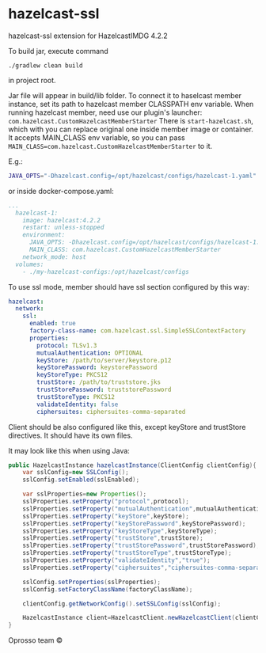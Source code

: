 # hazelcast-ssl
hazelcast-ssl extension for HazelcastIMDG 4.2.2

To build jar, execute command

`./gradlew clean build`

in project root.

Jar file will appear in build/lib folder. To connect it to haselcast member instance, set its path to hazelcast member CLASSPATH env variable.
When running hazelcast member, need use our plugin's launcher: `com.hazelcast.CustomHazelcastMemberStarter` 
There is `start-hazelcast.sh`, which with you can replace original one inside member image or container.
It accepts MAIN_CLASS env variable, so you can pass `MAIN_CLASS=com.hazelcast.CustomHazelcastMemberStarter` to it.

E.g.: 
```bash
JAVA_OPTS="-Dhazelcast.config=/opt/hazelcast/configs/hazelcast-1.yaml" MAIN_CLASS=com.hazelcast.CustomHazelcastMemberStarter sh start-hazelcast.sh
```

or inside docker-compose.yaml:
```yaml
...
  hazelcast-1:
    image: hazelcast:4.2.2
    restart: unless-stopped
    environment:
      JAVA_OPTS: -Dhazelcast.config=/opt/hazelcast/configs/hazelcast-1.yaml
      MAIN_CLASS: com.hazelcast.CustomHazelcastMemberStarter
    network_mode: host
  volumes:
    - ./my-hazelcast-configs:/opt/hazelcast/configs
```


To use ssl mode, member should have ssl section configured by this way:

```yaml
hazelcast:
  network:
    ssl:
      enabled: true
      factory-class-name: com.hazelcast.ssl.SimpleSSLContextFactory
      properties:
        protocol: TLSv1.3
        mutualAuthentication: OPTIONAL
        keyStore: /path/to/server/keystore.p12
        keyStorePassword: keystorePassword
        keyStoreType: PKCS12
        trustStore: /path/to/truststore.jks
        trustStorePassword: truststorePassword
        trustStoreType: PKCS12
        validateIdentity: false
        ciphersuites: ciphersuites-comma-separated
```

Client should be also configured like this, except keyStore and trustStore directives. 
It should have its own files.

It may look like this when using Java:

```java
public HazelcastInstance hazelcastInstance(ClientConfig clientConfig){
    var sslConfig=new SSLConfig();
    sslConfig.setEnabled(sslEnabled);

    var sslProperties=new Properties();
    sslProperties.setProperty("protocol",protocol);
    sslProperties.setProperty("mutualAuthentication",mutualAuthentication);
    sslProperties.setProperty("keyStore",keyStore);
    sslProperties.setProperty("keyStorePassword",keyStorePassword);
    sslProperties.setProperty("keyStoreType",keyStoreType);
    sslProperties.setProperty("trustStore",trustStore);
    sslProperties.setProperty("trustStorePassword",trustStorePassword);
    sslProperties.setProperty("trustStoreType",trustStoreType);
    sslProperties.setProperty("validateIdentity","true");
    sslProperties.setProperty("ciphersuites","ciphersuites-comma-separated");

    sslConfig.setProperties(sslProperties);
    sslConfig.setFactoryClassName(factoryClassName);

    clientConfig.getNetworkConfig().setSSLConfig(sslConfig);

    HazelcastInstance client=HazelcastClient.newHazelcastClient(clientConfig);
}
```

Oprosso team ©
